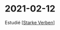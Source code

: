 # 2021-02-12

Estudié [[Starke Verben]]

[//begin]: # "Autogenerated link references for markdown compatibility"
[Starke Verben]: starke-verben "Starke Verben"
[//end]: # "Autogenerated link references"